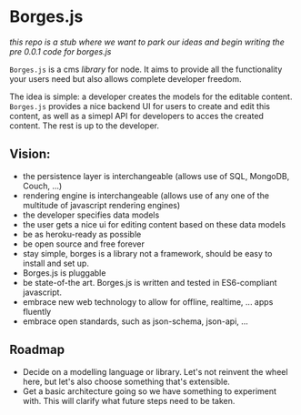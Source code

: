 # Borges.js

*this repo is a stub where we want to park our ideas
and begin writing the pre 0.0.1 code for borges.js*

`Borges.js` is a cms *library* for node.  It aims to provide
all the functionality your users need but also allows complete
developer freedom.

The idea is simple: a developer creates the models for the editable
content.  `Borges.js` provides a nice backend UI for users to create
and edit this content, as well as a simepl API for developers to acces
the created content.  The rest is up to the developer.

## Vision:
  - the persistence layer is interchangeable (allows use of SQL, MongoDB, Couch,
    ...)
  - rendering engine is interchangeable (allows use of any one of the multitude
    of javascript rendering engines)
  - the developer specifies data models
  - the user gets a nice ui for editing content based on these data models
  - be as heroku-ready as possible
  - be open source and free forever
  - stay simple, borges is a library not a framework, should be easy to install
    and set up.
  - Borges.js is pluggable
  - be state-of-the art. Borges.js is written and tested in ES6-compliant
    javascript.
  - embrace new web technology to allow for offline, realtime, ... apps fluently
  - embrace open standards, such as json-schema, json-api, ...

## Roadmap
  - Decide on a modelling language or library.  Let's not reinvent the wheel
    here, but let's also choose something that's extensible.
  - Get a basic architecture going so we have something to experiment
    with.  This will clarify what future steps need to be taken.
